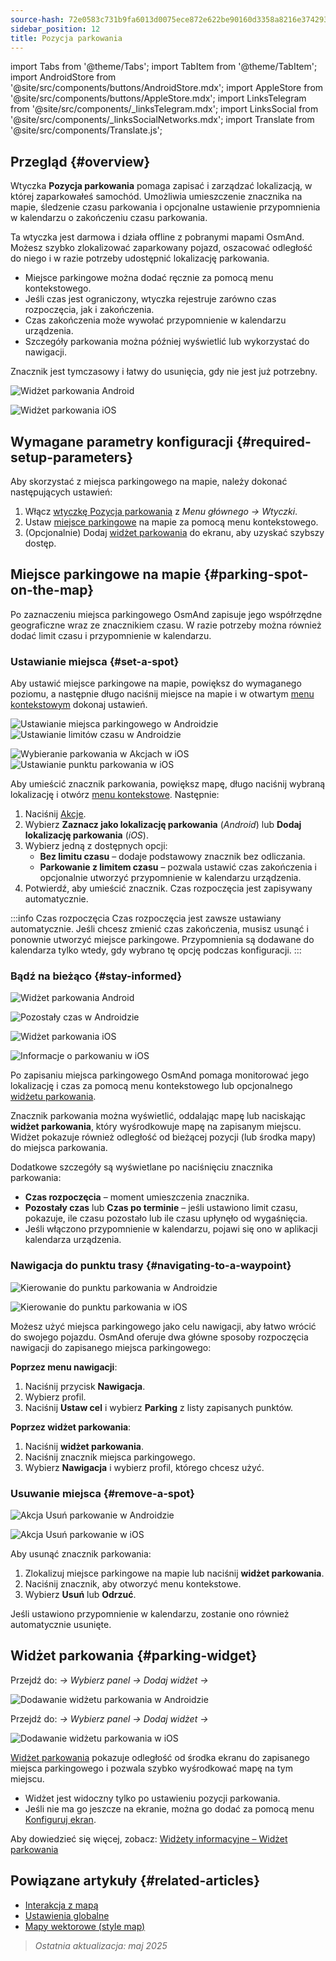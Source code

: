 ```yaml
---
source-hash: 72e0583c731b9fa6013d0075ece872e622be90160d3358a8216e374293cf5f00
sidebar_position: 12
title: Pozycja parkowania
---
```

import Tabs from '@theme/Tabs';
import TabItem from '@theme/TabItem';
import AndroidStore from '@site/src/components/buttons/AndroidStore.mdx';
import AppleStore from '@site/src/components/buttons/AppleStore.mdx';
import LinksTelegram from '@site/src/components/_linksTelegram.mdx';
import LinksSocial from '@site/src/components/_linksSocialNetworks.mdx';
import Translate from '@site/src/components/Translate.js';

## Przegląd {#overview}

Wtyczka **Pozycja parkowania** pomaga zapisać i zarządzać lokalizacją, w której zaparkowałeś samochód. Umożliwia umieszczenie znacznika na mapie, śledzenie czasu parkowania i opcjonalne ustawienie przypomnienia w kalendarzu o zakończeniu czasu parkowania.

Ta wtyczka jest darmowa i działa offline z pobranymi mapami OsmAnd. Możesz szybko zlokalizować zaparkowany pojazd, oszacować odległość do niego i w razie potrzeby udostępnić lokalizację parkowania.

- Miejsce parkingowe można dodać ręcznie za pomocą menu kontekstowego.
- Jeśli czas jest ograniczony, wtyczka rejestruje zarówno czas rozpoczęcia, jak i zakończenia.
- Czas zakończenia może wywołać przypomnienie w kalendarzu urządzenia.
- Szczegóły parkowania można później wyświetlić lub wykorzystać do nawigacji.

Znacznik jest tymczasowy i łatwy do usunięcia, gdy nie jest już potrzebny.

<Tabs groupId="operating-systems" queryString="operating-systems">

<TabItem value="android" label="Android">

![Widżet parkowania Android](@site/static/img/plugins/parking/parking_widget_android.png)

</TabItem>

<TabItem value="ios" label="iOS">

![Widżet parkowania iOS](@site/static/img/plugins/parking/parking_widget_ios.png)

</TabItem>

</Tabs>

## Wymagane parametry konfiguracji {#required-setup-parameters}

Aby skorzystać z miejsca parkingowego na mapie, należy dokonać następujących ustawień:

1. Włącz [wtyczkę Pozycja parkowania](../plugins/index.md#enable--disable) z *Menu głównego → Wtyczki*.
2. Ustaw [miejsce parkingowe](#set-a-spot) na mapie za pomocą menu kontekstowego.
3. (Opcjonalnie) Dodaj [widżet parkowania](#parking-widget) do ekranu, aby uzyskać szybszy dostęp.

## Miejsce parkingowe na mapie {#parking-spot-on-the-map}

Po zaznaczeniu miejsca parkingowego OsmAnd zapisuje jego współrzędne geograficzne wraz ze znacznikiem czasu. W razie potrzeby można również dodać limit czasu i przypomnienie w kalendarzu.

### Ustawianie miejsca {#set-a-spot}

Aby ustawić miejsce parkingowe na mapie, powiększ do wymaganego poziomu, a następnie długo naciśnij miejsce na mapie i w otwartym [menu kontekstowym](../map/map-context-menu.md) dokonaj ustawień.

<Tabs groupId="operating-systems" queryString="operating-systems">

<TabItem value="android" label="Android">

![Ustawianie miejsca parkingowego w Androidzie](@site/static/img/plugins/parking/and_set_p_point_limit.png) ![Ustawianie limitów czasu w Androidzie](@site/static/img/plugins/parking/and_set_p_point4_.png)

</TabItem>

<TabItem value="ios" label="iOS">

![Wybieranie parkowania w Akcjach w iOS](@site/static/img/plugins/parking/ios_set_p_point2.png) ![Ustawianie punktu parkowania w iOS](@site/static/img/plugins/parking/ios_set_p_point3_-2.png)

</TabItem>

</Tabs>

Aby umieścić znacznik parkowania, powiększ mapę, długo naciśnij wybraną lokalizację i otwórz [menu kontekstowe](../map/map-context-menu.md). Następnie:

1. Naciśnij [Akcje](../map/map-context-menu#actions).
2. Wybierz **Zaznacz jako lokalizację parkowania** (*Android*) lub **Dodaj lokalizację parkowania** (*iOS*).
3. Wybierz jedną z dostępnych opcji:
   - **Bez limitu czasu** – dodaje podstawowy znacznik bez odliczania.
   - **Parkowanie z limitem czasu** – pozwala ustawić czas zakończenia i opcjonalnie utworzyć przypomnienie w kalendarzu urządzenia.
4. Potwierdź, aby umieścić znacznik. Czas rozpoczęcia jest zapisywany automatycznie.

:::info Czas rozpoczęcia
Czas rozpoczęcia jest zawsze ustawiany automatycznie. Jeśli chcesz zmienić czas zakończenia, musisz usunąć i ponownie utworzyć miejsce parkingowe. Przypomnienia są dodawane do kalendarza tylko wtedy, gdy wybrano tę opcję podczas konfiguracji.
:::

### Bądź na bieżąco {#stay-informed}

<Tabs groupId="operating-systems" queryString="operating-systems">

<TabItem value="android" label="Android">

![Widżet parkowania Android](@site/static/img/plugins/parking/parking_widget_android.png)

![Pozostały czas w Androidzie](@site/static/img/plugins/parking/and_parking_info_left.png)

</TabItem>

<TabItem value="ios" label="iOS">

![Widżet parkowania iOS](@site/static/img/plugins/parking/parking_widget_ios.png)

![Informacje o parkowaniu w iOS](@site/static/img/plugins/parking/ios_parking_info.png)

</TabItem>

</Tabs>

Po zapisaniu miejsca parkingowego OsmAnd pomaga monitorować jego lokalizację i czas za pomocą menu kontekstowego lub opcjonalnego [widżetu parkowania](#parking-widget).

Znacznik parkowania można wyświetlić, oddalając mapę lub naciskając **widżet parkowania**, który wyśrodkowuje mapę na zapisanym miejscu. Widżet pokazuje również odległość od bieżącej pozycji (lub środka mapy) do miejsca parkowania.

Dodatkowe szczegóły są wyświetlane po naciśnięciu znacznika parkowania:

- **Czas rozpoczęcia** – moment umieszczenia znacznika.
- **Pozostały czas** lub **Czas po terminie** – jeśli ustawiono limit czasu, pokazuje, ile czasu pozostało lub ile czasu upłynęło od wygaśnięcia.
- Jeśli włączono przypomnienie w kalendarzu, pojawi się ono w aplikacji kalendarza urządzenia.

### Nawigacja do punktu trasy {#navigating-to-a-waypoint}

<Tabs groupId="operating-systems" queryString="operating-systems">

<TabItem value="android" label="Android">

![Kierowanie do punktu parkowania w Androidzie](@site/static/img/plugins/parking/and_navigating_to_parking.png)

</TabItem>

<TabItem value="ios" label="iOS">

![Kierowanie do punktu parkowania w iOS](@site/static/img/plugins/parking/ios_going_to_parking.png)

</TabItem>

</Tabs>

Możesz użyć miejsca parkingowego jako celu nawigacji, aby łatwo wrócić do swojego pojazdu. OsmAnd oferuje dwa główne sposoby rozpoczęcia nawigacji do zapisanego miejsca parkingowego:

**Poprzez menu nawigacji**:

1. Naciśnij przycisk **Nawigacja**.
2. Wybierz profil.
3. Naciśnij **Ustaw cel** i wybierz **Parking** z listy zapisanych punktów.

**Poprzez widżet parkowania**:

1. Naciśnij **widżet parkowania**.
2. Naciśnij znacznik miejsca parkingowego.
3. Wybierz **Nawigacja** i wybierz profil, którego chcesz użyć.

### Usuwanie miejsca {#remove-a-spot}

<Tabs groupId="operating-systems" queryString="operating-systems">

<TabItem value="android" label="Android">

![Akcja Usuń parkowanie w Androidzie](@site/static/img/map/context_menu_limited_parking.png)

</TabItem>

<TabItem value="ios" label="iOS">

<!-- ![Akcja Usuń parkowanie w Androidzie](@site/static/img/map/context_menu_limited_parking.png) -->

![Akcja Usuń parkowanie w iOS](@site/static/img/map/context_menu_limited_parking_ios.png)

</TabItem>

</Tabs>

Aby usunąć znacznik parkowania:

1. Zlokalizuj miejsce parkingowe na mapie lub naciśnij **widżet parkowania**.
2. Naciśnij znacznik, aby otworzyć menu kontekstowe.
3. Wybierz **Usuń** lub **Odrzuć**.

Jeśli ustawiono przypomnienie w kalendarzu, zostanie ono również automatycznie usunięte.

## Widżet parkowania {#parking-widget}

<Tabs groupId="operating-systems" queryString="operating-systems">

<TabItem value="android" label="Android">

Przejdź do: *<Translate android="true" ids="shared_string_menu,map_widget_config"/> → Wybierz panel → Dodaj widżet → <Translate android="true" ids="map_widget_parking"/>*

![Dodawanie widżetu parkowania w Androidzie](@site/static/img/plugins/parking/and_adding_parking_widget_andr.png)

</TabItem>

<TabItem value="ios" label="iOS">

Przejdź do: *<Translate ios="true" ids="shared_string_menu,layer_map_appearance"/> → Wybierz panel → Dodaj widżet → <Translate ios="true" ids="parking_place"/>*

![Dodawanie widżetu parkowania w iOS](@site/static/img/plugins/parking/ios_adding_parking_widget-2.png)

</TabItem>

</Tabs>

[Widżet parkowania](../widgets/info-widgets.md#parking-widget) pokazuje odległość od środka ekranu do zapisanego miejsca parkingowego i pozwala szybko wyśrodkować mapę na tym miejscu.

- Widżet jest widoczny tylko po ustawieniu pozycji parkowania.
- Jeśli nie ma go jeszcze na ekranie, można go dodać za pomocą menu [Konfiguruj ekran](../widgets/configure-screen.md).

Aby dowiedzieć się więcej, zobacz: [Widżety informacyjne – Widżet parkowania](https://osmand.net/docs/user/widgets/info-widgets#parking-widget)

## Powiązane artykuły {#related-articles}

- [Interakcja z mapą](../../user/map/interact-with-map.md)
- [Ustawienia globalne](../../user/personal/global-settings.md)
- [Mapy wektorowe (style map)](../../user/map/vector-maps.md)

> *Ostatnia aktualizacja: maj 2025*